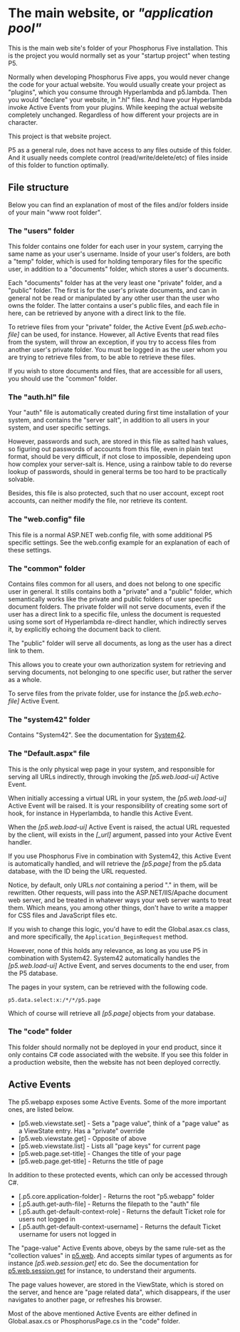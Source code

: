 The main website, or _"application pool"_
========

This is the main web site's folder of your Phosphorus Five installation. This is the project 
you would normally set as your "startup project" when testing P5.

Normally when developing Phosphorus Five apps, you would never change the code for your actual website.
You would usually create your project as "plugins", which you consume through Hyperlambda and p5.lambda. 
Then you would "declare" your website, in ".hl" files. And have your Hyperlambda invoke Active Events 
from your plugins. While keeping the actual website completely unchanged. Regardless of how different your
projects are in character.

This project is that website project.

P5 as a general rule, does not have access to any files outside of this folder. And it usually needs 
complete control (read/write/delete/etc) of files inside of this folder to function optimally.

## File structure

Below you can find an explanation of most of the files and/or folders inside of your
main "www root folder".

### The "users" folder

This folder contains one folder for each user in your system, carrying the same
name as your user's username. Inside of your user's folders, are both
a "temp" folder, which is used for holding temporary files for the specific user,
in addition to a "documents" folder, which stores a user's documents.

Each "documents" folder has at the very least one "private" folder, and a "public"
folder. The first is for the user's private documents, and can in general not be 
read or manipulated by any other user than the user who owns the folder. The latter
contains a user's public files, and each file in here, can be retrieved by anyone with
a direct link to the file.

To retrieve files from your "private" folder, the Active Event *[p5.web.echo-file]* can be
used, for instance. However, all Active Events that read files from the system, will 
throw an exception, if you try to access files from another user's private folder. 
You must be logged in as the user whom you are trying to retrieve files from, to be 
able to retrieve these files.

If you wish to store documents and files, that are accessible for all users, you
should use the "common" folder.

### The "auth.hl" file

Your "auth" file is automatically created during first time installation of your system,
and contains the "server salt", in addition to all users in your system, and user specific
settings.

However, passwords and such, are stored in this file as salted hash values, so figuring
out passwords of accounts from this file, even in plain text format, should be very
difficult, if not close to impossible, dependeing upon how complex your server-salt is.
Hence, using a rainbow table to do reverse lookup of passwords, should in general terms 
be too hard to be practically solvable.

Besides, this file is also protected, such that no user account, except root accounts,
can neither modify the file, nor retrieve its content.

### The "web.config" file

This file is a normal ASP.NET web.config file, with some additional P5 specific settings.
See the web.config example for an explanation of each of these settings.

### The "common" folder

Contains files common for all users, and does not belong to one specific user in general.
It stills contains both a "private" and a "public" folder, which semantically works like
the private and public folders of user specific document folders. The private folder will
not serve documents, even if the user has a direct link to a specific file, unless the 
document is requested using some sort of Hyperlambda re-direct handler, which indirectly 
serves it, by explicitly echoing the document back to client.

The "public" folder will serve all documents, as long as the user has a direct link to them.

This allows you to create your own authorization system for retrieving and serving documents, 
not belonging to one specific user, but rather the server as a whole.

To serve files from the private folder, use for instance the *[p5.web.echo-file]* Active Event.

### The "system42" folder

Contains "System42". See the documentation for [System42](/core/p5.webapp/system42/).

### The "Default.aspx" file

This is the only physical wep page in your system, and responsible for serving all URLs indirectly,
through invoking the *[p5.web.load-ui]* Active Event.

When initially accessing a virtual URL in your system, the *[p5.web.load-ui]* Active Event
will be raised. It is your responsibility of creating some sort of hook, for instance in 
Hyperlambda, to handle this Active Event.

When the *[p5.web.load-ui]* Active Event is raised, the actual URL requested by the client,
will exists in the *[_url]* argument, passed into your Active Event handler.

If you use Phosphorus Five in combination with System42, this Active Event is automatically
handled, and will retrieve the *[p5.page]* from the p5.data database, with the ID being
the URL requested.

Notice, by default, only URLs _not_ containing a period "." in them, will be rewritten. Other
requests, will pass into the ASP.NET/IIS/Apache document web server, and be treated in whatever
ways your web server wants to treat them. Which means, you among other things, don't have to
write a mapper for CSS files and JavaScript files etc.

If you wish to change this logic, you'd have to edit the Global.asax.cs class, and more specifically,
the `Application_BeginRequest` method.

However, none of this holds any relevance, as long as you use P5 in combination with System42.
System42 automatically handles the *[p5.web.load-ui]* Active Event, and serves documents to the
end user, from the P5 database.

The pages in your system, can be retrieved with the following code.

```
p5.data.select:x:/*/*/p5.page
```

Which of course will retrieve all *[p5.page]* objects from your database.

### The "code" folder

This folder should normally not be deployed in your end product, since it only contains C# code associated
with the website. If you see this folder in a production website, then the website has not been deployed correctly.

## Active Events

The p5.webapp exposes some Active Events. Some of the more important ones, are listed below.

* [p5.web.viewstate.set] - Sets a "page value", think of a "page value" as a ViewState entry. Has a "private" override
* [p5.web.viewstate.get] - Opposite of above
* [p5.web.viewstate.list] - Lists all "page keys" for current page
* [p5.web.page.set-title] - Changes the title of your page
* [p5.web.page.get-title] - Returns the title of page

In addition to these protected events, which can only be accessed through C#.

* [.p5.core.application-folder] - Returns the root "p5.webapp" folder
* [.p5.auth.get-auth-file] - Returns the filepath to the "auth" file
* [.p5.auth.get-default-context-role] - Returns the default Ticket role for users not logged in
* [.p5.auth.get-default-context-username] - Returns the default Ticket username for users not logged in

The "page-value" Active Events above, obeys by the same rule-set as the "collection values" in [p5.web](/plugins/p5.web/).
And accepts similar types of arguments as for instance *[p5.web.session.get]* etc do. See the documentation 
for [p5.web.session.get](/plugins/p5.web/) for instance, to understand their arguments.

The page values however, are stored in the ViewState, which is stored on the server, and hence are "page related data", which 
disappears, if the user navigates to another page, or refreshes his browser.

Most of the above mentioned Active Events are either defined in Global.asax.cs or PhosphorusPage.cs in the "code" folder.


